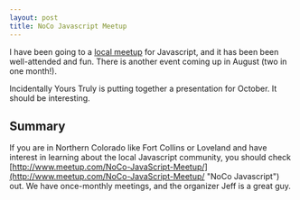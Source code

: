 ```yaml
---
layout: post
title: NoCo Javascript Meetup
---
```


I have been going to a
[local meetup](http://www.meetup.com/NoCo-JavaScript-Meetup/) for Javascript,
and it has been been well-attended and fun.  There is another event coming up
in August (two in one month!).

Incidentally Yours Truly is putting together a presentation for October. It
should be interesting.


## Summary

If you are in Northern Colorado like Fort Collins or Loveland and have interest
in learning about the local Javascript community, you should check
[http://www.meetup.com/NoCo-JavaScript-Meetup/](http://www.meetup.com/NoCo-JavaScript-Meetup/
"NoCo Javascript") out.  We have once-monthly meetings, and the organizer Jeff
is a great guy.

